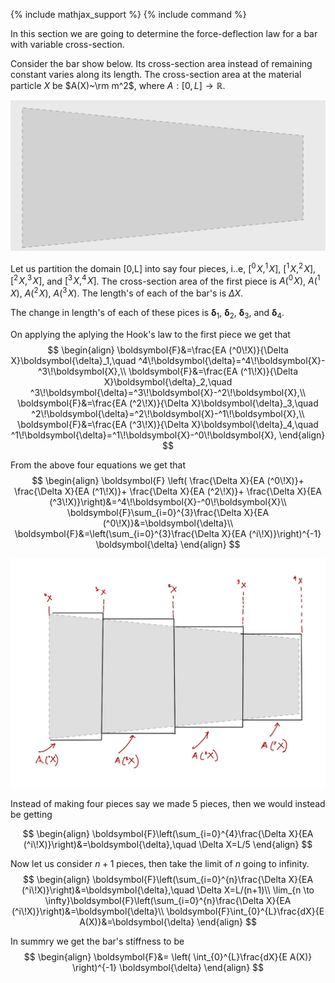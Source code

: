 {% include mathjax_support %}
{% include command %}

In this section we are going to determine the force-deflection law for a bar with variable cross-section.

Consider the bar show below. Its cross-section area instead of remaining constant varies along its length. The cross-section area at the material particle $X$ be $A(X)~\rm m^2$, where $A: [0,L]\to \mathbb{R}$.

![](2021-09-19-20-42-07.png)

Let us partition the domain [0,L] into say four pieces, i..e, $[^0\!X,^1\!X]$, $[^1\!X,^2\!X]$, $[^2\!X,^3\!X]$, and $[^3\!X,^4\!X]$. The cross-section area of the first piece is $A(^0 \!X)$, $A(^1 \!X)$, $A(^2 \!X)$, $A(^3 \!X)$. The length's of each of the bar's is $\Delta X$.  

The change in length's of each of these pices is $\boldsymbol{\delta}_1$, $\boldsymbol{\delta}_2$, $\boldsymbol{\delta}_3$, and $\boldsymbol{\delta}_4$. 
 
On applying the aplying the Hook's law to the first piece we get that 
$$
\begin{align}
\boldsymbol{F}&=\frac{EA (^0\!X)}{\Delta X}\boldsymbol{\delta}_1,\quad ^4\!\boldsymbol{\delta}=^4\!\boldsymbol{X}-^3\!\boldsymbol{X},\\
\boldsymbol{F}&=\frac{EA (^1\!X)}{\Delta X}\boldsymbol{\delta}_2,\quad ^3\!\boldsymbol{\delta}=^3\!\boldsymbol{X}-^2\!\boldsymbol{X},\\
\boldsymbol{F}&=\frac{EA (^2\!X)}{\Delta X}\boldsymbol{\delta}_3,\quad ^2\!\boldsymbol{\delta}=^2\!\boldsymbol{X}-^1\!\boldsymbol{X},\\
\boldsymbol{F}&=\frac{EA (^3\!X)}{\Delta X}\boldsymbol{\delta}_4,\quad ^1\!\boldsymbol{\delta}=^1\!\boldsymbol{X}-^0\!\boldsymbol{X},
\end{align}
$$

From the above four equations we get that
$$
\begin{align}
\boldsymbol{F}
\left(
\frac{\Delta X}{EA (^0\!X)}+
\frac{\Delta X}{EA (^1\!X)}+
\frac{\Delta X}{EA (^2\!X)}+
\frac{\Delta X}{EA (^3\!X)}\right)&=^4\!\boldsymbol{X}-^0\!\boldsymbol{X}\\
\boldsymbol{F}\sum_{i=0}^{3}\frac{\Delta X}{EA (^0\!X)}&=\boldsymbol{\delta}\\
\boldsymbol{F}&=\left(\sum_{i=0}^{3}\frac{\Delta X}{EA (^i\!X)}\right)^{-1}
\boldsymbol{\delta}
\end{align}
$$



![](2021-09-19-20-55-06.png)



Instead of making four pieces say we made 5 pieces, then we would instead be getting

$$
\begin{align}
\boldsymbol{F}\left(\sum_{i=0}^{4}\frac{\Delta X}{EA (^i\!X)}\right)&=\boldsymbol{\delta},\quad \Delta X=L/5
\end{align}
$$

Now let us consider $n+1$ pieces, then take the limit of $n$ going to infinity. 
$$
\begin{align}
\boldsymbol{F}\left(\sum_{i=0}^{n}\frac{\Delta X}{EA (^i\!X)}\right)&=\boldsymbol{\delta},\quad \Delta X=L/(n+1)\\
\lim_{n \to \infty}\boldsymbol{F}\left(\sum_{i=0}^{n}\frac{\Delta X}{EA (^i\!X)}\right)&=\boldsymbol{\delta}\\
\boldsymbol{F}\int_{0}^{L}\frac{dX}{E A(X)}&=\boldsymbol{\delta}
\end{align}
$$

In summry we get the bar's stiffness to be
$$
\begin{align}
\boldsymbol{F}&=
\left(
\int_{0}^{L}\frac{dX}{E A(X)}
\right)^{-1}
\boldsymbol{\delta}
\end{align}
$$